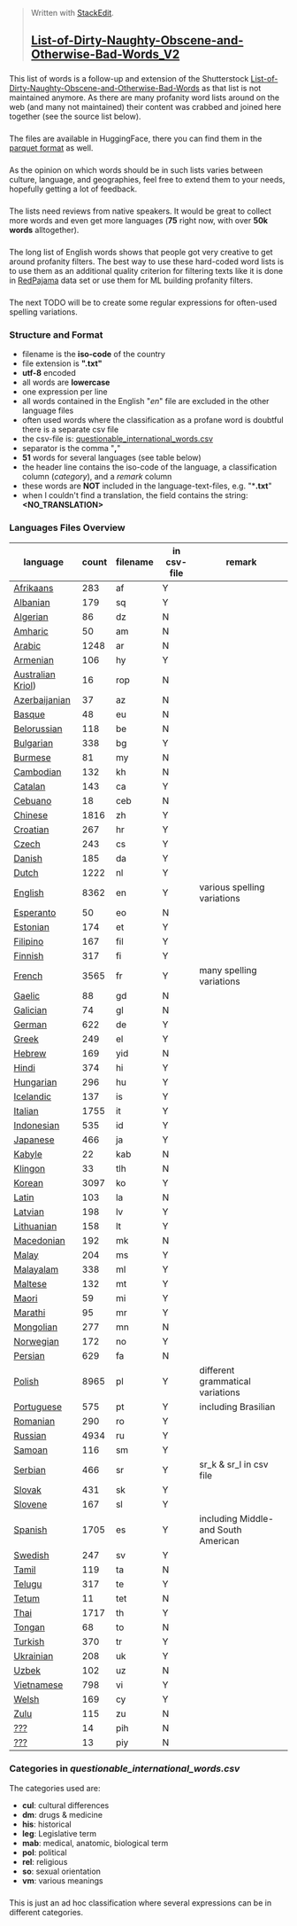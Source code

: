 > Written with [StackEdit](https://stackedit.io/).
> ## [List-of-Dirty-Naughty-Obscene-and-Otherwise-Bad-Words_V2](https://github.com/LDNOOBWV2/List-of-Dirty-Naughty-Obscene-and-Otherwise-Bad-Words_V2#list-of-dirty-naughty-obscene-and-otherwise-bad-words_v2)
### 
This list of words is a follow-up and extension of the Shutterstock [List-of-Dirty-Naughty-Obscene-and-Otherwise-Bad-Words](https://github.com/LDNOOBW/List-of-Dirty-Naughty-Obscene-and-Otherwise-Bad-Words/tree/master) as that list is not maintained anymore. As there are many profanity word lists around on the web (and many not maintained) their content was crabbed and joined here together (see the source list below). 
###
The files are available in HuggingFace, there you can find them in the [parquet format](https://huggingface.co/datasets/PeterGraebner/LDNOOBW_V2/tree/refs%2Fconvert%2Fparquet/default/train) as well.
###
As the opinion on which words should be in such lists varies between culture, language, and geographies, feel free to extend them to your needs, hopefully getting a lot of feedback.
###
The lists need reviews from native speakers. It would be great to collect more words and even get more languages (**75** right now, with over **50k words** alltogether).
###
The long list of English words shows that people got very creative to get around profanity filters. The best way to use these hard-coded word lists is to use them as an additional quality criterion for filtering texts like it is done in [RedPajama](https://github.com/togethercomputer/RedPajama-Data) data set or use them for ML building profanity filters.
###
The next TODO will be to create some regular expressions for often-used spelling variations.
### Structure and Format
 - filename is the **iso-code** of the country
 - file extension is **".txt"** 
 - **utf-8** encoded
 - all words are **lowercase**
 - one expression per line
 - all words contained in the English "*en*" file are excluded in the other language files
 - often used words where the classification as a profane word is doubtful there is a separate csv file
 - the csv-file is: [questionable_international_words.csv](questionable_international_words.csv)
 - separator is the comma "**,**"
 - **51** words for several languages (see table below)
 - the header line contains the iso-code of the language, a classification column (*category*), and a *remark* column
 - these words are **NOT** included in the language-text-files, e.g. "***.txt**"
 - when I couldn't find a translation, the field contains the string: **<NO_TRANSLATION>**
### Languages Files Overview
language | count | filename | in csv-file | remark
--- | --- | --- | --- | ---
 [Afrikaans](data/af.txt)	  | 283	| af |	Y|
 [Albanian](data/sq.txt) 	  | 179	| sq |	Y|
 [Algerian](data/dz.txt) 	  |  86	| dz |	N|
 [Amharic](data/am.txt)     |  50 | am | N|
 [Arabic](data/ar.txt)		    |1248	| ar |	N|
 [Armenian](data/hy.txt)	   | 106	| hy |	Y|
 [Australian Kriol](data/rop.txt))	|  16	| rop| N|
 [Azerbaijanian](data/az.txt)	     |  37	| az |	N|
 [Basque](data/eu.txt)		    |  48	| eu |	N|
 [Belorussian](data/be.txt)	| 118	| be |	N|
 [Bulgarian](data/bg.txt)	  | 338	| bg |	Y|
 [Burmese](data/my.txt)		   |  81	| my |	N|
 [Cambodian](data/kh.txt)   | 132	| kh |	N|
 [Catalan](data/ca.txt)		   | 143	| ca |	Y|
 [Cebuano](data/ceb.txt)		  |  18	| ceb|	N|
 [Chinese](data/zh.txt)		   |1816	| zh |	Y|
 [Croatian](data/hr.txt)	   | 267	| hr |	Y|
 [Czech](data/cs.txt)		     | 243	| cs |	Y|
 [Danish](data/da.txt)		    | 185	| da |	Y|
 [Dutch](data/nl.txt)		     |1222	| nl |	Y|
 [English](data/en.txt)		   |8362	| en |	Y| various spelling variations
 [Esperanto](data/eo.txt)	  |  50	| eo |	N|
 [Estonian](data/et.txt)	   | 174	| et |	Y|
 [Filipino](data/fil.txt)	  | 167	| fil|	Y|
 [Finnish](data/fi.txt)		   | 317	| fi |	Y|
 [French](data/fr.txt)		    |3565	| fr |	Y| many spelling variations
 [Gaelic](data/gd.txt)		    |  88	| gd |	N|
 [Galician](data/gl.txt)	   |  74	| gl |	N|
 [German](data/de.txt)		    | 622	| de |	Y|
 [Greek](data/el.txt)		     | 249	| el |	Y|
 [Hebrew](data/yid.txt)	    | 169	| yid|	N|
 [Hindi](data/hi.txt)		     | 374	| hi |	Y|
 [Hungarian](data/hu.txt)	  | 296	| hu |	Y|
 [Icelandic](data/is.txt)   | 137	| is |	Y|
 [Italian](data/it.txt)		   |1755	| it |	Y|
 [Indonesian](data/id.txt)	 | 535	| id |	Y|
 [Japanese](data/ja.txt)	   | 466	| ja |	Y| 
 [Kabyle](data/kab.txt)	   	|  22	| kab|	N|
 [Klingon](data/tlh.txt)   	|  33	| tlh|	N|
 [Korean](data/ko.txt)	    	|3097	| ko |	Y|
 [Latin](data/la.txt)	     	| 103	| la |	N|
 [Latvian](data/lv.txt)	   	| 198	| lv |	Y|
 [Lithuanian](data/lt.txt)	 | 158	| lt |	Y|
 [Macedonian](data/mk.txt)	 | 192	| mk |	N|
 [Malay](data/ms.txt)	     	| 204	| ms |	Y|
 [Malayalam](data/ml.txt)	  | 338	| ml |	Y|
 [Maltese](data/mt.txt)		   | 132	| mt |	Y|
 [Maori](data/mi.txt)	     	|  59	| mi |	Y|
 [Marathi](data/mr.txt)	   	|  95	| mr |	Y|
 [Mongolian](data/mn.txt)	  | 277	| mn |	N|
 [Norwegian](data/no.txt)  	| 172	| no |	Y|
 [Persian](data/fa.txt)	   	| 629	| fa |	N|
 [Polish](data/pl.txt)		    |8965	| pl |	Y| different grammatical variations
 [Portuguese](data/pt.txt) 	| 575	| pt |	Y| including Brasilian
 [Romanian](data/ro.txt)  	 | 290	| ro |	Y|
 [Russian](data/ru.txt)	   	|4934	| ru |	Y|
 [Samoan](data/sm.txt)		    | 116	| sm |	Y|
 [Serbian](data/sr.txt)	   	| 466	| sr |	Y| sr_k & sr_l in csv file
 [Slovak](data/sk.txt)	     | 431	| sk |	Y|
 [Slovene](data/sl.txt)		   | 167	| sl |	Y|
 [Spanish](data/es.txt)		   |1705	| es |	Y| including Middle- and South American
 [Swedish](data/sv.txt)	   	| 247	| sv |	Y|
 [Tamil](data/ta.txt)	     	| 119	| ta |	N|
 [Telugu](data/te.txt)		    | 317	| te |	Y|
 [Tetum](data/tet.txt)		    |  11	| tet|	N|
 [Thai](data/th.txt)	      	|1717	| th |	Y|
 [Tongan](data/to.txt)	    	|  68	| to |	N|
 [Turkish](data/tr.txt)    	| 370	| tr |	Y|
 [Ukrainian](data/uk.txt)	  | 208	| uk |	Y|
 [Uzbek](data/uz.txt)	     	| 102	| uz |	N|
 [Vietnamese](data/vi.txt)	 | 798	| vi |	Y|
 [Welsh](data/cy.txt)		     | 169	| cy |	Y|
 [Zulu](data/zu.txt)       	| 115	| zu |	N|
 [???](data/pih.txt)	      	|  14	| pih|	N|
 [???](data/piy.txt)	      	|  13	| piy|	N|
 
### Categories in *questionable_international_words.csv*
The categories used are:
 - **cul**: cultural differences
 - **dm**: drugs & medicine
 - **his**: historical 
 - **leg**: Legislative term
 - **mab**: medical, anatomic, biological term
 - **pol**: political
 - **rel**: religious
 - **so**: sexual orientation
 - **vm**: various meanings
###
 This is just an ad hoc classification where several expressions can be in different categories.
